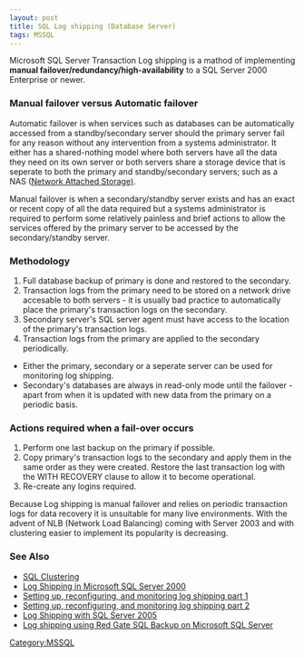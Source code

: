 ```yaml
---
layout: post 
title: SQL Log shipping (Database Server)
tags: MSSQL
---
```


Microsoft SQL Server Transaction Log shipping is a mathod of
implementing **manual failover/redundancy/high-availability** to a SQL
Server 2000 Enterprise or newer.

### Manual failover versus Automatic failover

Automatic failover is when services such as databases can be
automatically accessed from a standby/secondary server should the
primary server fail for any reason without any intervention from a
systems administrator. It either has a shared-nothing model where both
servers have all the data they need on its own server or both servers
share a storage device that is seperate to both the primary and
standby/secondary servers; such as a NAS ([Network Attached
Storage)](http://www.bestpricecomputers.co.uk/reviews/advice/network-attached-storage.htm).

Manual failover is when a secondary/standby server exists and has an
exact or recent copy of all the data required but a systems
administrator is required to perform some relatively painless and brief
actions to allow the services offered by the primary server to be
accessed by the secondary/standby server.

### Methodology

1.  Full database backup of primary is done and restored to the
    secondary.
2.  Transaction logs from the primary need to be stored on a network
    drive accesable to both servers - it is usually bad practice to
    automatically place the primary\'s transaction logs on the
    secondary.
3.  Secondary server\'s SQL server agent must have access to the
    location of the primary\'s transaction logs.
4.  Transaction logs from the primary are applied to the secondary
    periodically.

-   Either the primary, secondary or a seperate server can be used for
    monitoring log shipping.
-   Secondary\'s databases are always in read-only mode until the
    failover - apart from when it is updated with new data from the
    primary on a periodic basis.

### Actions required when a fail-over occurs

1.  Perform one last backup on the primary if possible.
2.  Copy primary\'s transaction logs to the secondary and apply them in
    the same order as they were created. Restore the last transaction
    log with the WITH RECOVERY clause to allow it to become operational.
3.  Re-create any logins required.

Because Log shipping is manual failover and relies on periodic
transaction logs for data recovery it is unsuitable for many live
environments. With the advent of NLB (Network Load Balancing) coming
with Server 2003 and with clustering easier to implement its popularity
is decreasing.

### See Also

-   [SQL Clustering](SQL_Clustering_(Database_Server) "wikilink")
-   [Log Shipping in Microsoft SQL Server
    2000](http://www.microsoft.com/technet/prodtechnol/sql/2000/reskit/part4/c1361.mspx)
-   [Setting up, reconfiguring, and monitoring log shipping part
    1](http://www.microsoft.com/technet/prodtechnol/sql/2000/maintain/logship1.mspx)
-   [Setting up, reconfiguring, and monitoring log shipping part
    2](http://www.microsoft.com/technet/prodtechnol/sql/2000/maintain/logship2.mspx)
-   [Log Shipping with SQL Server
    2005](http://sqlserveruniverse.com/content/ADMN0100111132007LogShipping.aspx)
-   [Log shipping using Red Gate SQL Backup on Microsoft SQL
    Server](http://www.yohz.com/logship.html)

[Category:MSSQL](Category:MSSQL "wikilink")
